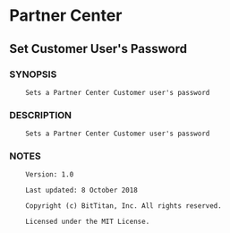 # Partner Center
## Set Customer User's Password
### SYNOPSIS
```
    Sets a Partner Center Customer user's password
```
### DESCRIPTION
```
    Sets a Partner Center Customer user's password
```
### NOTES
```
    Version: 1.0
    Last updated: 8 October 2018
    Copyright (c) BitTitan, Inc. All rights reserved.
    Licensed under the MIT License.
```

